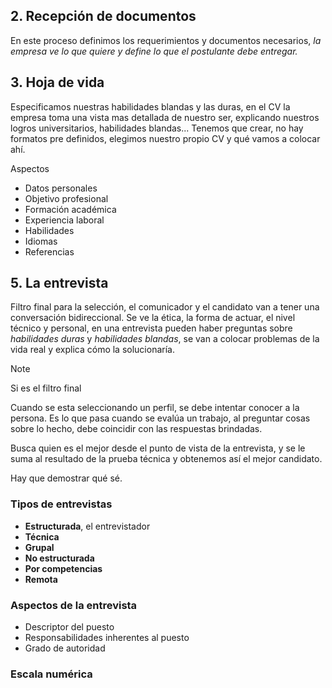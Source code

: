 
## 2. Recepción de documentos

En este proceso definimos los requerimientos y documentos necesarios, *la empresa ve lo que quiere y define lo que el postulante debe entregar.*

## 3. Hoja de vida

Especificamos nuestras habilidades blandas y las duras, en el CV la empresa toma una vista mas detallada de nuestro ser, explicando nuestros logros universitarios, habilidades blandas...
Tenemos que crear, no hay formatos pre definidos, elegimos nuestro propio CV y qué vamos a colocar ahí.

Aspectos
- Datos personales
- Objetivo profesional
- Formación académica
- Experiencia laboral
- Habilidades
- Idiomas
- Referencias

## 5. La entrevista

Filtro final para la selección, el comunicador y el candidato van a tener una conversación bidireccional. 
Se ve la ética, la forma de actuar, el nivel técnico y personal, en una entrevista pueden haber preguntas sobre *habilidades duras* y *habilidades blandas*, se van a colocar problemas de la vida real y explica cómo la solucionaría.

>[!NOTE]
>Si es el filtro final


Cuando se esta seleccionando un perfil, se debe intentar conocer a la persona. Es lo que pasa cuando se evalúa un trabajo, al preguntar cosas sobre lo hecho, debe coincidir con las respuestas brindadas.

Busca quien es el mejor desde el punto de vista de la entrevista, y se le suma al resultado de la prueba técnica y obtenemos así el mejor candidato.

Hay que demostrar qué sé.

### Tipos de entrevistas

- **Estructurada**, el entrevistador 
- **Técnica**
- **Grupal**
- **No estructurada**
- **Por competencias**
- **Remota**

### Aspectos de la entrevista

- Descriptor del puesto
- Responsabilidades inherentes al puesto
- Grado de autoridad


### Escala numérica

